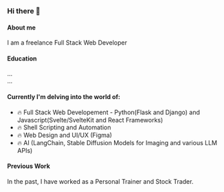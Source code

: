 ### Hi there 👋

#### About me
I am a freelance Full Stack Web Developer

#### Education
...  
...  

#### Currently I'm delving into the world of:
- 🔥 Full Stack Web Developement - Python(Flask and Django) and Javascript(Svelte/SvelteKit and React Frameworks)
- 🔥 Shell Scripting and Automation
- 🔥 Web Design and UI/UX (Figma)
- 🔥 AI (LangChain, Stable Diffusion Models for Imaging and various LLM APIs)

#### Previous Work
In the past, I have worked as a Personal Trainer and Stock Trader.

<!--
**codehath/codehath** is a ✨ _special_ ✨ repository because its `README.md` (this file) appears on your GitHub profile.

Here are some ideas to get you started:

- 🔭 I’m currently working on ...
- 🌱 I’m currently learning Javascript (Svelte/SvelteKit and React Frameworks) and how to use AI (Stable Diffusion Models and LLM APIs)
- 👯 I’m looking to collaborate on AI/Automation projects
- 🤔 I’m looking for help with ...
- 💬 Ask me about ...
- 📫 How to reach me: ...
- ⚡ Fun fact: ...


Futurism
-->
